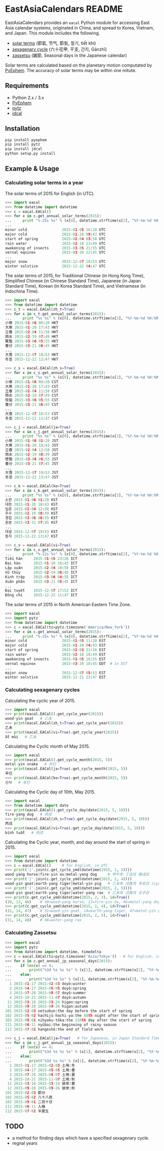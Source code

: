 # EastAsiaCalendars README

EastAsiaCalendars provides an ```eacal``` Python module for accessing
East Asia calendar systems, originated in China, and spread to Korea,
Vietnam, and Japan. This module includes the following.

- [solar terms](http://en.wikipedia.org/wiki/Solar_term) (節氣, 节气, 節気, 절기, tiết khí)
- [sexagenary cycle](http://en.wikipedia.org/wiki/Sexagenary_cycle) (六十花甲, 干支, 간지, Gānzhī)
- [zassetsu](http://ja.wikipedia.org/wiki/%E9%9B%91%E7%AF%80) (雑節, Seasonal days in the Japanese calendar)

Solar terms are calculated based on the planetary motion computated by [PyEphem](http://rhodesmill.org/pyephem/). The accuracy of solar terms may be within one mitute.

## Requirements

- Python 2.x / 3.x
- [PyEphem](http://rhodesmill.org/pyephem/)
- [pytz](http://pytz.sourceforge.net/)
- [jdcal](https://pypi.python.org/pypi/jdcal)

## Installation

```bash
pip install pyephem
pip install pytz
pip install jdcal
python setup.py install
```

## Example & Usage


### Calculating solar terms in a year

The solar terms of 2015 for English (in UTC).

```py
>>> import eacal
>>> from datetime import datetime
>>> c = eacal.EACal()
>>> for x in c.get_annual_solar_terms(2015):
...     print "%-25s %s" % (x[0], datetime.strftime(x[2], "%Y-%m-%d %H:%M %Z"))
... 
minor cold                2015-01-05 16:20 UTC
major cold                2015-01-20 09:43 UTC
start of spring           2015-02-04 03:58 UTC
rain water                2015-02-18 23:49 UTC
awakening of insects      2015-03-05 21:55 UTC
vernal equinox            2015-03-20 22:45 UTC
...
major snow                2015-12-07 10:53 UTC
winter solstice           2015-12-22 04:47 UTC
```

The solar terms of 2015, for Traditional Chinese (in Hong Kong Time), Simplified Chinese (in Chinese Standard Time), Japanese (in Japan Standard Time), Korean (in Korea Standard Time), and Vietnamese (in Indochina Time).

```py
>>> import eacal
>>> from datetime import datetime
>>> c_t = eacal.EACal(zh_t=True)
>>> for x in c_t.get_annual_solar_terms(2015):
...     print "%s %s" % (x[0], datetime.strftime(x[2], "%Y-%m-%d %H:%M %Z"))
小寒 2015-01-06 00:20 HKT
大寒 2015-01-20 17:43 HKT
立春 2015-02-04 11:58 HKT
雨水 2015-02-19 07:49 HKT
驚蟄 2015-03-06 05:55 HKT
春分 2015-03-21 06:45 HKT
...
大雪 2015-12-07 18:53 HKT
冬至 2015-12-22 12:47 HKT

>>> c_s = eacal.EACal(zh_s=True)
>>> for x in c_s.get_annual_solar_terms(2015):
...     print "%s %s" % (x[0], datetime.strftime(x[2], "%Y-%m-%d %H:%M %Z"))
小寒 2015-01-06 00:20 CST
大寒 2015-01-20 17:43 CST
立春 2015-02-04 11:58 CST
雨水 2015-02-19 07:49 CST
惊蛰 2015-03-06 05:55 CST
春分 2015-03-21 06:45 CST
...
大雪 2015-12-07 18:53 CST
冬至 2015-12-22 12:47 CST

>>> c_j = eacal.EACal(ja=True)
>>> for x in c_j.get_annual_solar_terms(2015):
...     print "%s %s" % (x[0], datetime.strftime(x[2], "%Y-%m-%d %H:%M %Z"))
小寒 2015-01-06 01:20 JST
大寒 2015-01-20 18:43 JST
立春 2015-02-04 12:58 JST
雨水 2015-02-19 08:49 JST
啓蟄 2015-03-06 06:55 JST
春分 2015-03-21 07:45 JST
...
大雪 2015-12-07 19:53 JST
冬至 2015-12-22 13:47 JST

>>> c_k = eacal.EACal(ko=True)
>>> for x in c_k.get_annual_solar_terms(2015):
...     print "%s %s" % (x[0], datetime.strftime(x[2], "%Y-%m-%d %H:%M %Z"))
소한 2015-01-06 01:20 KST
대한 2015-01-20 18:43 KST
입춘 2015-02-04 12:58 KST
우수 2015-02-19 08:49 KST
경칩 2015-03-06 06:55 KST
춘분 2015-03-21 07:45 KST
...
대설 2015-12-07 19:53 KST
동지 2015-12-22 13:47 KST

>>> c_v = eacal.EACal(vi=True)
>>> for x in c_v.get_annual_solar_terms(2015):
...     print "%-12s %s" % (x[0], datetime.strftime(x[2], "%Y-%m-%d %H:%M %Z"))
Tiểu hàn     2015-01-05 23:20 ICT
Đại hàn      2015-01-20 16:43 ICT
Lập xuân     2015-02-04 10:58 ICT
Vũ thủy      2015-02-19 06:49 ICT
Kinh trập    2015-03-06 04:55 ICT
Xuân phân    2015-03-21 05:45 ICT
...
Đại tuyết    2015-12-07 17:53 ICT
Đông chí     2015-12-22 11:47 ICT
```

The solar terms of 2015 in North American Eastern Time Zone.

```py
>>> import eacal
>>> import pytz
>>> from datetime import datetime
>>> c = eacal.EACal(tz=pytz.timezone('America/New_York'))
>>> for x in c.get_annual_solar_terms(2015):
...     print "%-25s %s" % (x[0], datetime.strftime(x[2], "%Y-%m-%d %H:%M %Z"))
minor cold                2015-01-05 11:20 EST
major cold                2015-01-20 04:43 EST
start of spring           2015-02-03 22:58 EST
rain water                2015-02-18 18:49 EST
awakening of insects      2015-03-05 16:55 EST
vernal equinox            2015-03-20 18:45 EDT  # in DST
...
major snow                2015-12-07 05:53 EST
winter solstice           2015-12-21 23:47 EST
```


### Calculating sexagenary cycles

Calculating the cyclic year of 2015.

```py
>>> import eacal
>>> print(eacal.EACal().get_cycle_year(2015))
wood-yin goat   # 乙未
>>> print(eacal.EACal(zh_t=True).get_cycle_year(2015))
乙未
>>> print(eacal.EACal(vi=True).get_cycle_year(2015))
ất mùi   # 乙未
```

Calculating the Cyclic month of May 2015.

```py
>>> import eacal
>>> print(eacal.EACal().get_cycle_month(2015, 5))
metal-yin snake   # 辛巳
>>> print(eacal.EACal(ja=True).get_cycle_month(2015, 5))
辛巳
>>> print(eacal.EACal(ko=True).get_cycle_month(2015, 5))
신사   # 辛巳
```

Calculating the Cyclic day of 10th, May 2015.
```py
>>> import eacal
>>> from datetime import date
>>> print(eacal.EACal().get_cycle_day(date(2015, 5, 10)))
fire-yang dog   # 丙戌
>>> print(eacal.EACal(zh_s=True).get_cycle_day(date(2015, 5, 10)))
丙戌
>>> print(eacal.EACal(vi=True).get_cycle_day(date(2015, 5, 10)))
bính tuất   # 丙戌
```

Calculating the Cyclic year, month, and day around the start of spring in 2015.
```py
>>> import eacal
>>> from datetime import datetime
>>> c = eacal.EACal()     # for English, in UTC
>>> print('|'.join(c.get_cycle_ymd(datetime(2015, 2, 3))))
wood-yang horse|fire-yin ox|metal-yang dog     # 甲午年 丁丑月 庚戌日
>>> print('|'.join(c.get_cycle_ymd(datetime(2015, 2, 4))))
wood-yin goat|earth-yang tiger|metal-yin pig   # 乙未年 戊寅月 辛亥日 (cyclic year and cyclic month incremented at the start of spring)
>>> print('|'.join(c.get_cycle_ymd(datetime(2015, 2, 5))))
wood-yin goat|earth-yang tiger|water-yang rax  # 乙未年 戊寅月 壬子日
>>> print(c.get_cycle_ymd(datetime(2015, 2, 3), id=True))
(30, 13, 46)    # 30=wood-yang horse, 13=fire-yin ox, 46=metal-yang dog
>>> print(c.get_cycle_ymd(datetime(2015, 2, 4), id=True))
(31, 14, 47)    # 31=wood-yin goat, 14=earth-yang tiger, 47=metal-yin pig
>>> print(c.get_cycle_ymd(datetime(2015, 2, 5), id=True))
(31, 14, 48)    # 48=water-yang rax
```

### Calculating Zassetsu

```py
>>> import eacal
>>> import pytz
>>> from datetime import datetime, timedelta
>>> c = eacal.EACal(tz=pytz.timezone('Asia/Tokyo'))   # for English, in Japan Standard Time
>>> for x in c.get_annual_jp_seasonal_days(2015):
...    if len(x) == 4:
...        print("%3d %s %s %s" % (x[1], datetime.strftime(x[2], "%Y-%m-%d"), datetime.strftime(x[3]-timedelta(days=1), "%Y-%m-%d"), x[0]))
...    else:
...        print("%3d %s %s" % (x[1], datetime.strftime(x[2], "%Y-%m-%d"), x[0]))
  1 2015-01-17 2015-02-03 doyō:winter
  2 2015-04-17 2015-05-05 doyō:spring
  3 2015-07-20 2015-08-07 doyō:summer
  4 2015-10-21 2015-11-07 doyō:autumn
 11 2015-03-18 2015-03-24 higan:spring
 12 2015-09-20 2015-09-26 higan:autumn
101 2015-02-03 setsubun:the day before the start of spring
102 2015-05-02 hachijū-hachi-ya:the 88th night after the start of spring
103 2015-09-01 nihyaku-tōka:the 210th day after the start of spring
111 2015-06-11 nyūbai:the beginning of rainy season
112 2015-07-02 hangeshō:the end of field work

>>> c_j = eacal.EACal(ja=True)   # for Japanese, in Japan Standard Time
>>> for x in c_j.get_annual_jp_seasonal_days(2015):
...    if len(x) == 4:
...        print("%3d %s %s %s" % (x[1], datetime.strftime(x[2], "%Y-%m-%d"), datetime.strftime(x[3]-timedelta(days=1), "%Y-%m-%d"), x[0]))
...    else:
...        print("%3d %s %s" % (x[1], datetime.strftime(x[2], "%Y-%m-%d"), x[0]))
  1 2015-01-17 2015-02-03 土用:冬
  2 2015-04-17 2015-05-05 土用:春
  3 2015-07-20 2015-08-07 土用:夏
  4 2015-10-21 2015-11-07 土用:秋
 11 2015-03-18 2015-03-24 彼岸:春
 12 2015-09-20 2015-09-26 彼岸:秋
101 2015-02-03 節分
102 2015-05-02 八十八夜
103 2015-09-01 二百十日
111 2015-06-11 入梅
112 2015-07-02 半夏生
```


## TODO

- a method for finding days which have a specified sexagenary cycle.
- regnal years
